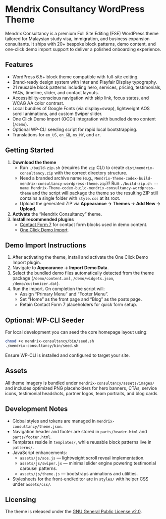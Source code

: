 # Mendrix Consultancy WordPress Theme

Mendrix Consultancy is a premium Full Site Editing (FSE) WordPress theme tailored for Malaysian study visa, immigration, and business expansion consultants. It ships with 20+ bespoke block patterns, demo content, and one-click demo import support to deliver a polished onboarding experience.

## Features

- WordPress 6.5+ block theme compatible with full-site editing.
- Brand-ready design system with Inter and Playfair Display typography.
- 21 reusable block patterns including hero, services, pricing, testimonials, FAQs, timeline, slider, and contact layouts.
- Accessibility-conscious navigation with skip link, focus states, and WCAG AA color contrast.
- Local bundles of Google Fonts (via display=swap), lightweight AOS scroll animations, and custom Swiper slider.
- One Click Demo Import (OCDI) integration with bundled demo content (`/demo`).
- Optional WP-CLI seeding script for rapid local bootstrapping.
- Translations for `en_US`, `en_GB`, `ms_MY`, and `ar`.

## Getting Started

1. **Download the theme**
   - Run `./build-zip.sh` (requires the `zip` CLI) to create `dist/mendrix-consultancy.zip` with the correct directory structure.
   - Need a branded archive name (e.g., `Mendrix-Theme-codex-build-mendrix-consultancy-wordpress-theme.zip`)? Run `./build-zip.sh --name Mendrix-Theme-codex-build-mendrix-consultancy-wordpress-theme` and the script will package the theme so the resulting ZIP still contains a single folder with `style.css` at its root.
   - Upload the generated ZIP via **Appearance → Themes → Add New → Upload**.
2. **Activate** the “Mendrix Consultancy” theme.
3. **Install recommended plugins**
   - [Contact Form 7](https://wordpress.org/plugins/contact-form-7/) for contact form blocks used in demo content.
   - [One Click Demo Import](https://wordpress.org/plugins/one-click-demo-import/).

## Demo Import Instructions

1. After activating the theme, install and activate the One Click Demo Import plugin.
2. Navigate to **Appearance → Import Demo Data**.
3. Select the bundled demo files automatically detected from the theme package (`/demo/content.xml`, `/demo/widgets.json`, `/demo/customizer.dat`).
4. Run the import. On completion the script will:
   - Assign “Primary Menu” and “Footer Menu”.
   - Set “Home” as the front page and “Blog” as the posts page.
   - Retain Contact Form 7 placeholders for quick form setup.

## Optional: WP-CLI Seeder

For local development you can seed the core homepage layout using:

```bash
chmod +x mendrix-consultancy/bin/seed.sh
./mendrix-consultancy/bin/seed.sh
```

Ensure WP-CLI is installed and configured to target your site.

## Assets

All theme imagery is bundled under `mendrix-consultancy/assets/images/` and includes optimized PNG placeholders for hero banners, CTAs, service icons, testimonial headshots, partner logos, team portraits, and blog cards.

## Development Notes

- Global styles and tokens are managed in `mendrix-consultancy/theme.json`.
- Navigation header and footer are stored in `parts/header.html` and `parts/footer.html`.
- Templates reside in `templates/`, while reusable block patterns live in `patterns/`.
- JavaScript enhancements:
  - `assets/js/aos.js` — lightweight scroll reveal implementation.
  - `assets/js/swiper.js` — minimal slider engine powering testimonial carousel patterns.
  - `assets/js/theme.js` — bootstraps animations and utilities.
- Stylesheets for the front-end/editor are in `styles/` with helper CSS under `assets/css/`.

## Licensing

The theme is released under the [GNU General Public License v2.0](LICENSE).

